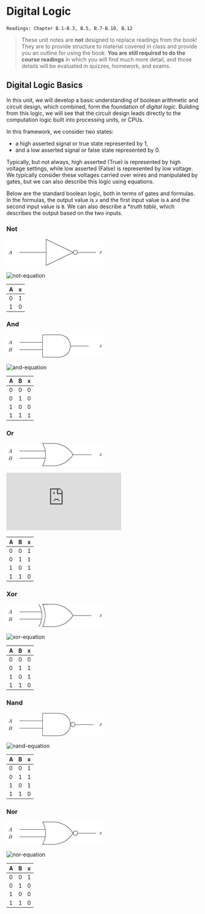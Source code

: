 # Digital Logic 

    Readings: Chapter B.1-B.3, B.5, B.7-B.10, B.12

> These unit notes are **not** designed to replace readings from the book! They
> are to provide structure to material covered in class and provide you an
> outline for using the book. **You are still required to do the course
> readings** in which you will find much more detail, and those details will be
> evaluated in quizzes, homework, and exams.

## Digital Logic Basics

In this unit, we will develop a basic understanding of boolean arithmetic and
circuit design, which combined, form the foundation of *digital logic*. Building
from this logic, we will see that the circuit design leads directly to the
computation logic built into processing units, or CPUs. 

In this framework, we consider two states:

* a high asserted signal or true state represented by 1,
* and a low asserted signal or false state represented by 0.

Typically, but not always, high asserted (True) is represented by high voltage
settings, while low asserted (False) is represented by low voltage. We typically
consider these voltages carried over wires and manipulated by gates, but we can
also describe this logic using equations.

Below are the standard boolean logic, both in terms of gates and formulas. In
the formulas, the output value is `x` and the first input value is `A` and the
second input value is `B`. We can also describe a **truth table*, which
describes the output based on the two inputs.

### Not

![not-gate](/imgs/logic/not.png)

![not-equation](https://latex.codecogs.com/gif.latex?x&space;=&space;\overline{A})

| A | x |
|---|---|
| 0 | 1 |
| 1 | 0 |

### And 
![and-gate](/imgs/logic/and.png)

![and-equation](https://latex.codecogs.com/gif.latex?x&space;=&space;A&space;\bullet&space;B=AB)

| A | B | x |
|---|---|---|
| 0 | 0 | 0 |
| 0 | 1 | 0 |
| 1 | 0 | 0 |
| 1 | 1 | 1 |


### Or

![or-gate](/imgs/logic/or.png)

![or-equation](https://latex.codecogs.com/gif.latex?x&space;=&space;A&space;&plus;&space;B)


| A | B | x |
|---|---|---|
| 0 | 0 | 1 |
| 0 | 1 | 1 |
| 1 | 0 | 1 |
| 1 | 1 | 0 |

### Xor

![xor-gate](/imgs/logic/xor.png)

![xor-equation](https://latex.codecogs.com/gif.latex?x&space;=&space;A&space;\oplus&space;B)


| A | B | x |
|---|---|---|
| 0 | 0 | 0 |
| 0 | 1 | 1 |
| 1 | 0 | 1 |
| 1 | 1 | 0 |

### Nand

![nand-gate](/imgs//logic/nand.png)

![nand-equation](https://latex.codecogs.com/gif.latex?x&space;=&space;\overline{A&space;\bullet&space;B}&space;=&space;\overline{AB})


| A | B | x |
|---|---|---|
| 0 | 0 | 1 |
| 0 | 1 | 1 |
| 1 | 0 | 1 |
| 1 | 1 | 0 |

### Nor

![nor-gate](/imgs/logic/nor.png)

![nor-equation](https://latex.codecogs.com/gif.latex?x&space;=&space;\overline{A&space;&plus;&space;B})

| A | B | x |
|---|---|---|
| 0 | 0 | 1 |
| 0 | 1 | 0 |
| 1 | 0 | 0 |
| 1 | 1 | 0 |
